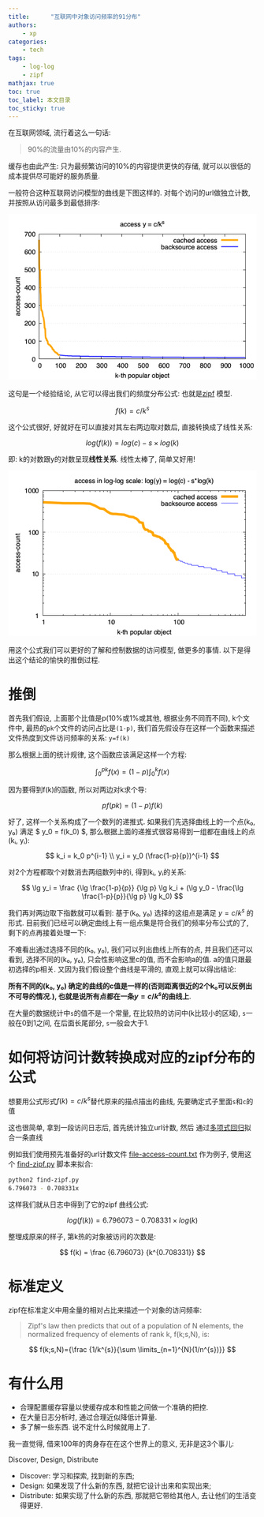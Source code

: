 ```yaml
---
title:      "互联网中对象访问频率的91分布"
authors:
    - xp
categories:
    - tech
tags:
    - log-log
    - zipf
mathjax: true
toc: true
toc_label: 本文目录
toc_sticky: true
---
```



在互联网领域, 流行着这么一句话:

> 90%的流量由10%的内容产生.

缓存也由此产生: 只为最频繁访问的10%的内容提供更快的存储,
就可以以很低的成本提供尽可能好的服务质量.

一般符合这种互联网访问模型的曲线是下图这样的.
对每个访问的url做独立计数, 并按照从访问最多到最低排序:

![xxx](/post-res/cache-hit/1kfile.png)

这句是一个经验结论, 从它可以得出我们的频度分布公式:
也就是[zipf][] 模型.

$$
f(k) = c/k^s
$$

这个公式很好, 好就好在可以直接对其左右两边取对数后, 直接转换成了线性关系:

$$
log(f(k)) = log(c) - s \times log(k)
$$

即: k的对数跟y的对数呈现**线性关系**.
线性太棒了, 简单又好用!

![xxx](/post-res/cache-hit/1kloglog.png)

用这个公式我们可以更好的了解和控制数据的访问模型, 做更多的事情.
以下是得出这个结论的愉快的推倒过程.

<!--more-->


# 推倒

首先我们假设, 上面那个比值是p(10%或1%或其他, 根据业务不同而不同),
k个文件中, 最热的`pk`个文件的访问占比是`(1-p)`,
我们首先假设存在这样一个函数来描述文件热度到文件访问频率的关系:
`y=f(k)`

那么根据上面的统计规律, 这个函数应该满足这样一个方程:

$$
\int_{0}^{pk}f(x) = (1-p)\int_{0}^{k}f(x)
$$

因为要得到f(k)的函数, 所以对两边对k求个导:

$$
p f(pk) = (1-p)f(k)
$$

好了, 这样一个关系构成了一个数列的递推式.
如果我们先选择曲线上的一个点(k₀, y₀) 满足 $ y_0 = f(k_0) $, 
那么根据上面的递推式很容易得到一组都在曲线上的点(kᵢ, yᵢ):

$$
k_i = k_0 p^{i-1}
\\
y_i = y_0 (\frac{1-p}{p})^{i-1}
$$

对2个方程都取个对数消去两组数列中的i, 
得到kᵢ, yᵢ的关系:

$$
\lg y_i =
\frac
{\lg \frac{1-p}{p}}
{\lg p} \lg k_i + (\lg y_0 - \frac{\lg \frac{1-p}{p}}{\lg p} \lg k_0)
$$

我们再对两边取下指数就可以看到: 基于(k₀, y₀) 选择的这组点是满足 $y = c/k^s$ 的形式.
目前我们已经可以确定曲线上有一组点集是符合我们的频率分布公式的了,
剩下的点再接着处理一下:

不难看出通过选择不同的(k₀, y₀),
我们可以列出曲线上所有的点, 
并且我们还可以看到, 选择不同的(k₀, y₀), 只会性影响这里c的值, 而不会影响a的值.
a的值只跟最初选择的p相关.
又因为我们假设整个曲线是平滑的, 直观上就可以得出结论:

**所有不同的(k₀, y₀) 确定的曲线的c值是一样的(否则距离很近的2个k₀可以反例出不可导的情况.),
也就是说所有点都在一条$y = c/k^s$的曲线上**.


在大量的数据统计中`s`的值不是一个常量, 在比较热的访问中(k比较小的区域),
`s`一般在0到1之间,
在后面长尾部分, `s`一般会大于1.



# 如何将访问计数转换成对应的zipf分布的公式

想要用公式形式$f(k) = c/k^s$替代原来的描点描出的曲线, 先要确定式子里面`s`和`c`的值

这也很简单, 拿到一段访问日志后,
首先统计独立url计数,
然后 通过[多项式回归][]拟合一条直线

例如我们使用预先准备好的url计数文件
[file-access-count.txt][]
作为例子,
使用这个
[find-zipf.py][]
脚本来拟合:

```sh
python2 find-zipf.py
6.796073 - 0.708331x
```

这样我们就从日志中得到了它的zipf 曲线公式:

$$
log(f(k)) = 6.796073 - 0.708331 \times log(k)
$$


整理成原来的样子, 第k热的对象被访问的次数是:

$$
f(k) = 
\frac
{6.796073}
{k^{0.708331}}
$$

# 标准定义

zipf在标准定义中用全量的相对占比来描述一个对象的访问频率:

> Zipf's law then predicts that out of a population of N elements, the normalized
> frequency of elements of rank k, f(k;s,N), is:

$$
f(k;s,N)={\frac {1/k^{s}}{\sum \limits_{n=1}^{N}(1/n^{s})}}
$$


# 有什么用

- 合理配置缓存容量以使缓存成本和性能之间做一个准确的把控.
- 在大量日志分析时, 通过合理近似降低计算量.
- 多了解一些东西. 说不定什么时候就用上了.

我一直觉得, 借来100年的肉身存在在这个世界上的意义, 无非是这3个事儿:

Discover, Design, Distribute

- Discover: 学习和探索, 找到新的东西;
- Design: 如果发现了什么新的东西, 就把它设计出来和实现出来;
- Distribute: 如果实现了什么新的东西, 那就把它带给其他人, 去让他们的生活变得更好.


[find-zipf.py]:/post-res/cache-hit/find-zipf.py
[file-access-count.txt]:/post-res/cache-hit/file-access-count.txt
[多项式回归]: https://zh.wikipedia.org/wiki/%E5%A4%9A%E9%A1%B9%E5%BC%8F%E5%9B%9E%E5%BD%92
[zipf]: https://en.wikipedia.org/wiki/Zipf%27s_law
